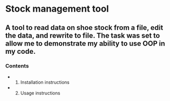 # Stock management tool
## A tool to read data on shoe stock from a file, edit the data, and rewrite to file. The task was set to allow me to demonstrate my ability to use OOP in my code.
### Contents
* 1. Installation instructions 
* 2. Usage instructions 
